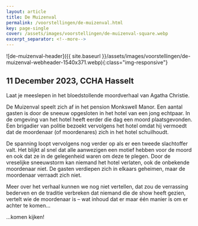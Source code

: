 ```yaml
---
layout: article
title: De Muizenval
permalink: /voorstellingen/de-muizenval.html
key: page-single
cover: /assets/images/voorstellingen/de-muizenval-square.webp
excerpt_separator: <!--more-->
---
```


![de-muizenval-header]({{ site.baseurl }}/assets/images/voorstellingen/de-muizenval-webheader-1540x371.webp){:class="img-responsive"}

## 11 December 2023, CCHA Hasselt

Laat je meeslepen in het bloedstollende moordverhaal van Agatha Christie.

<!--more-->


De Muizenval speelt zich af in het pension Monkswell Manor. Een aantal gasten is door de sneeuw opgesloten in het hotel van een jong echtpaar. In de omgeving van het hotel heeft eerder die dag een moord plaatsgevonden. Een brigadier van politie bezoekt vervolgens het hotel omdat hij vermoedt dat de moordenaar (of moordenares) zich in het hotel schuilhoudt.

De spanning loopt vervolgens nog verder op als er een tweede slachtoffer valt. Het blijkt al snel dat alle aanwezigen een motief hebben voor de moord en ook dat ze in de gelegenheid waren om deze te plegen. Door de vreselijke sneeuwstorm kan niemand het hotel verlaten, ook de onbekende moordenaar niet. De gasten verdiepen zich in elkaars geheimen, maar de moordenaar verraadt zich niet.

Meer over het verhaal kunnen we nog niet vertellen, dat zou de verrassing bederven en de traditie verbreken dat niemand die de show heeft gezien, vertelt wie de moordenaar is – wat inhoud dat er maar één manier is om er achter te komen…

…komen kijken!
